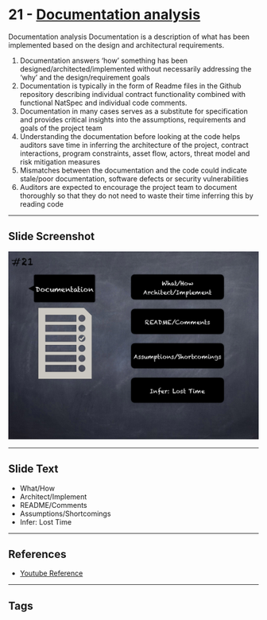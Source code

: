 
# 21 - [Documentation analysis](./Documentation%20analysis.md)

Documentation analysis Documentation is a description of what has been implemented based on the design and architectural requirements.

1. Documentation answers ‘how’ something has been designed/architected/implemented without necessarily addressing the ‘why’ and the design/requirement goals
2. Documentation is typically in the form of Readme files in the Github repository describing individual contract functionality combined with functional NatSpec and individual code comments.
3. Documentation in many cases serves as a substitute for specification and provides critical insights into the assumptions, requirements and goals of the project team
4. Understanding the documentation before looking at the code helps auditors save time in inferring the architecture of the project, contract interactions, program constraints, asset flow, actors, threat model and risk mitigation measures
5. Mismatches between the documentation and the code could indicate stale/poor documentation, software defects or security vulnerabilities
6. Auditors are expected to encourage the project team to document thoroughly so that they do not need to waste their time inferring this by reading code
___
## Slide Screenshot
![021.png](../../images/6.%20Audit%20Techniques%20and%20Tools%20101/021.png)
___
## Slide Text
- What/How
- Architect/Implement
- README/Comments
- Assumptions/Shortcomings
- Infer: Lost Time
___
## References
- [Youtube Reference](https://youtu.be/QstpNY1IuqM?t=1)
___
## Tags
